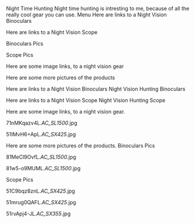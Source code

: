 Night Time Hunting
Night time hunting is intresting to me, because of all the really cool gear you can use.
Menu
Here are links to a Night Vision Binoculars

Here are links to a Night Vision Scope

Binoculars Pics

Scope Pics

Here are some image links, to a night vision gear

Here are some more pictures of the products

Here are links to a Night Vision Binoculars
Night Vision Hunting Binoculars

Here are links to a Night Vision Scope
Night Vision Hunting Scope

Here are some image links, to a night vision gear.

71nMKqazv4L._AC_SL1500_.jpg

51IMvH6+ApL._AC_SX425_.jpg

Here are some more pictures of the products.
Binoculars Pics

81MeCl9OvfL._AC_SL1500_.jpg

81w5-o9MUML._AC_SL1500_.jpg


Scope Pics

51C9bqz8znL._AC_SX425_.jpg

51mrug0QAFL._AC_SX425_.jpg

51rvApj4-JL._AC_SX355_.jpg
